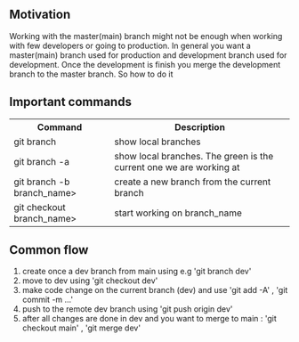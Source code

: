 <h2>Motivation</h2>
Working with the master(main) branch might not be enough when working with few developers or going to production. In general you want a master(main) branch used for production and development branch used for development. Once the development is finish you merge the development branch to the master branch. So how to do it

<h2>Important commands</h2>
 <table>
  <tr>
    <th>Command</th>
    <th>Description</th>
  </tr>
  <tr>
    <td>git branch</td>
    <td>show local branches</td>
  </tr>
  <tr>
    <td>git branch -a</td>
    <td>show local branches. The green is the current one we are working at</td>
  </tr>
  <tr>
    <td>git branch -b branch_name></td>
    <td>create a new branch from the current branch</td>
  </tr>
  <tr>
    <td>git checkout branch_name></td>
    <td>start working on branch_name</td>
  </tr>
</table>

<h2>Common flow</h2>
<ol>
<li>create once a dev branch from main using e.g 'git branch dev'</li>
<li>move to dev using 'git checkout dev'</li>
<li>make code change on the current branch (dev) and use 'git add -A' , 'git commit -m ...'</li>
<li>push to the remote dev branch using 'git push origin dev'</li>
<li>after all changes are done in dev and you want to merge to main : 'git checkout main' , 'git merge dev'</li>
</ol>